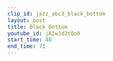 ```yaml
---
clip_id: jazz_abc3_black_bottom
layout: post
title: Black Bottom
youtube_id: jAIwJd2tQo0
start_time: 48
end_time: 71
---
```



